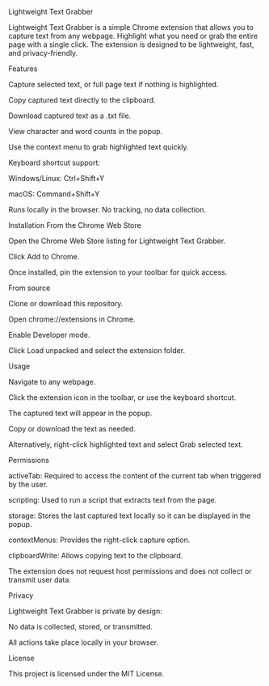 Lightweight Text Grabber

Lightweight Text Grabber is a simple Chrome extension that allows you to capture text from any webpage. Highlight what you need or grab the entire page with a single click. The extension is designed to be lightweight, fast, and privacy-friendly.

Features

Capture selected text, or full page text if nothing is highlighted.

Copy captured text directly to the clipboard.

Download captured text as a .txt file.

View character and word counts in the popup.

Use the context menu to grab highlighted text quickly.

Keyboard shortcut support:

Windows/Linux: Ctrl+Shift+Y

macOS: Command+Shift+Y

Runs locally in the browser. No tracking, no data collection.

Installation
From the Chrome Web Store

Open the Chrome Web Store listing for Lightweight Text Grabber.

Click Add to Chrome.

Once installed, pin the extension to your toolbar for quick access.

From source

Clone or download this repository.

Open chrome://extensions in Chrome.

Enable Developer mode.

Click Load unpacked and select the extension folder.

Usage

Navigate to any webpage.

Click the extension icon in the toolbar, or use the keyboard shortcut.

The captured text will appear in the popup.

Copy or download the text as needed.

Alternatively, right-click highlighted text and select Grab selected text.

Permissions

activeTab: Required to access the content of the current tab when triggered by the user.

scripting: Used to run a script that extracts text from the page.

storage: Stores the last captured text locally so it can be displayed in the popup.

contextMenus: Provides the right-click capture option.

clipboardWrite: Allows copying text to the clipboard.

The extension does not request host permissions and does not collect or transmit user data.

Privacy

Lightweight Text Grabber is private by design:

No data is collected, stored, or transmitted.

All actions take place locally in your browser.

License

This project is licensed under the MIT License.
